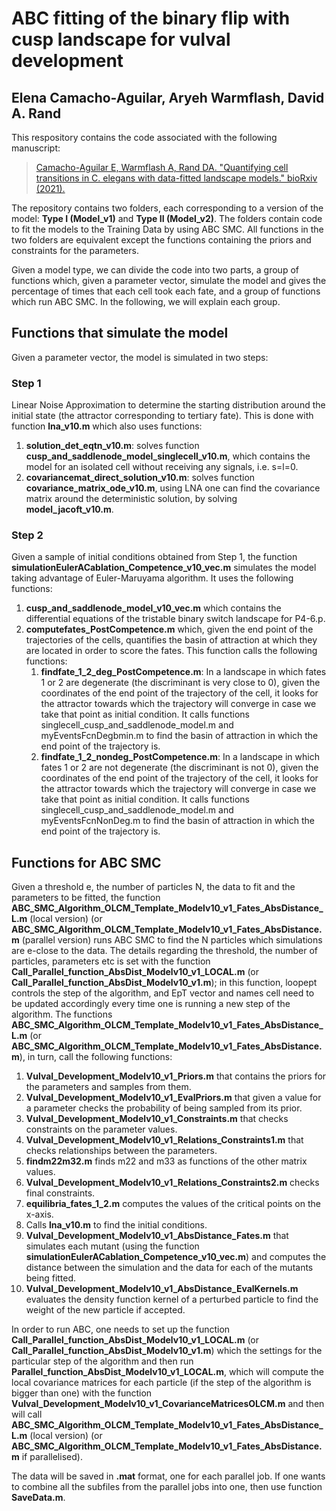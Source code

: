 # ABC fitting of the binary flip with cusp landscape for vulval development
## Elena Camacho-Aguilar, Aryeh Warmflash, David A. Rand

This respository contains the code associated with the following manuscript:

> [Camacho-Aguilar E, Warmflash A, Rand DA. "Quantifying cell transitions in C. elegans with data-fitted landscape models." bioRxiv (2021).](https://www.biorxiv.org/content/10.1101/2021.01.22.426019v1#ref-5)

The repository contains two folders, each corresponding to a version of the model: **Type I (Model_v1)** and **Type II (Model_v2)**. The folders contain code to fit the models to the Training Data by using ABC SMC. All functions in the two folders are equivalent except the functions containing the priors and constraints for the parameters.

Given a model type, we can divide the code into two parts, a group of functions which, given a parameter vector, simulate the model and gives the percentage of times that each cell took each fate, and a group of functions which run ABC SMC. In the following, we will explain each group.

## Functions that simulate the model
Given a parameter vector, the model is simulated in two steps:

### Step 1
Linear Noise Approximation to determine the starting distribution around the initial state (the attractor corresponding to tertiary fate). This is done with function **lna_v10.m** which also uses functions: 
  1. **solution_det_eqtn_v10.m**: solves function **cusp_and_saddlenode_model_singlecell_v10.m**, which contains the model for an isolated cell without receiving any signals, i.e. s=l=0.
  2. **covariancemat_direct_solution_v10.m**: solves function **covariance_matrix_ode_v10.m**, using LNA one can find the covariance matrix around the deterministic solution, by solving **model_jacoft_v10.m**.

### Step 2
Given a sample of initial conditions obtained from Step 1, the function **simulationEulerACablation_Competence_v10_vec.m** simulates the model taking advantage of Euler-Maruyama algorithm. It uses the following functions:
  1. **cusp_and_saddlenode_model_v10_vec.m** which contains the differential equations of the tristable binary switch landscape for P4-6.p.
  2. **computefates_PostCompetence.m** which, given the end point of the trajectories of the cells, quantifies the basin of attraction at which they are located in order to score the fates. This function calls the following functions:
      1. **findfate_1_2_deg_PostCompetence.m**: In a landscape in which fates 1 or 2 are degenerate (the discriminant is very close to 0), given the coordinates of the end point of the trajectory of the cell, it looks for the attractor towards which the trajectory will converge in case we take that point as initial condition. It calls functions singlecell_cusp_and_saddlenode_model.m and myEventsFcnDegbmin.m to find the basin of attraction in which the end point of the trajectory is. 
      2. **findfate_1_2_nondeg_PostCompetence.m**: In a landscape in which fates 1 or 2 are not degenerate (the discriminant is not 0), given the coordinates of the end point of the trajectory of the cell, it looks for the attractor towards which the trajectory will converge in case we take that point as initial condition. It calls functions singlecell_cusp_and_saddlenode_model.m and myEventsFcnNonDeg.m to find the basin of attraction in which the end point of the trajectory is. 

## Functions for ABC SMC
Given a threshold e, the number of particles N, the data to fit and the parameters to be fitted, the function **ABC_SMC_Algorithm_OLCM_Template_Modelv10_v1_Fates_AbsDistance_L.m** (local version) (or **ABC_SMC_Algorithm_OLCM_Template_Modelv10_v1_Fates_AbsDistance.m** (parallel version) runs ABC SMC to find the N particles which simulations are e-close to the data. The details regarding the threshold, the number of particles, parameters etc is set with the function **Call_Parallel_function_AbsDist_Modelv10_v1_LOCAL.m** (or **Call_Parallel_function_AbsDist_Modelv10_v1.m**); in this function, loopept controls the step of the algorithm, and EpT vector and names cell need to be updated accordingly every time one is running a new step of the algorithm.
The functions **ABC_SMC_Algorithm_OLCM_Template_Modelv10_v1_Fates_AbsDistance_L.m** (or **ABC_SMC_Algorithm_OLCM_Template_Modelv10_v1_Fates_AbsDistance.m**), in turn, call the following functions:
  1. **Vulval_Development_Modelv10_v1_Priors.m** that contains the priors for the parameters and samples from them.
  2. **Vulval_Development_Modelv10_v1_EvalPriors.m** that given a value for a parameter checks the probability of being sampled from its prior.
  2. **Vulval_Development_Modelv10_v1_Constraints.m** that checks constraints on the parameter values.
  3. **Vulval_Development_Modelv10_v1_Relations_Constraints1.m** that checks relationships between the parameters.
  4. **findm22m32.m** finds m22 and m33 as functions of the other matrix values.
  5. **Vulval_Development_Modelv10_v1_Relations_Constraints2.m** checks final constraints.
  6. **equilibria_fates_1_2.m** computes the values of the critical points on the x-axis.
  7. Calls **lna_v10.m** to find the initial conditions.
  8. **Vulval_Development_Modelv10_v1_AbsDistance_Fates.m** that simulates each mutant (using the function **simulationEulerACablation_Competence_v10_vec.m**) and computes the distance between the simulation and the data for each of the mutants being fitted. 
  9. **Vulval_Development_Modelv10_v1_AbsDistance_EvalKernels.m** evaluates the density function kernel of a perturbed particle to find the weight of the new particle if accepted.
  
In order to run ABC, one needs to set up the function **Call_Parallel_function_AbsDist_Modelv10_v1_LOCAL.m** (or **Call_Parallel_function_AbsDist_Modelv10_v1.m**) which the settings for the particular step of the algorithm and then run **Parallel_function_AbsDist_Modelv10_v1_LOCAL.m**, which will compute the local covariance matrices for each particle (if the step of the algorithm is bigger than one) with the function **Vulval_Development_Modelv10_v1_CovarianceMatricesOLCM.m** and then will call **ABC_SMC_Algorithm_OLCM_Template_Modelv10_v1_Fates_AbsDistance_L.m** (local version) (or **ABC_SMC_Algorithm_OLCM_Template_Modelv10_v1_Fates_AbsDistance.m** if parallelised). 

The data will be saved in __.mat__ format, one for each parallel job. If one wants to combine all the subfiles from the parallel jobs into one, then use function **SaveData.m**. 
  




